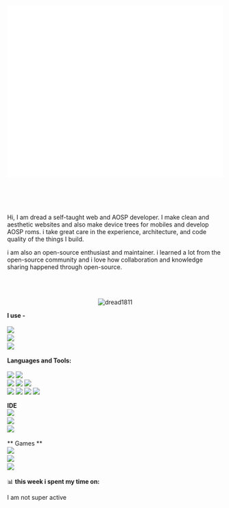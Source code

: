 <div align="center">
	<br>
		<img src="head.svg" width="800" height="400">
	<br>
</div>

<br>
<br>
<br>
<br>

Hi, I am dread a self-taught web and AOSP developer. I make clean and aesthetic websites and also make device trees for mobiles and develop AOSP roms. i take great care in the experience, architecture, and code quality of the things I build.

i am also an open-source enthusiast and maintainer. i learned a lot from the open-source community and i love how collaboration and knowledge sharing happened through open-source.
<br>
<br>
<br>
<br>

<p align="center"> <img src="https://github-readme-stats.vercel.app/api?username=dread1811&show_icons=true&theme=gotham" alt="dread1811" />

**I use -**
<br><br>
<img src="https://img.shields.io/badge/lineageos-167C80?style=for-the-badge&logo=lineageos&logoColor=white" />
<br>
<img src="https://img.shields.io/badge/Windows-0078D6?style=for-the-badge&logo=windows&logoColor=white"/>
<br>
<img src="https://img.shields.io/badge/Fedora-294172?style=for-the-badge&logo=fedora&logoColor=white" />

**Languages and Tools:**  
<br>
 <img src="https://img.shields.io/badge/HTML5-E34F26?style=for-the-badge&logo=html5&logoColor=white" /> 
 <img src="https://img.shields.io/badge/Node%20js-339933?style=for-the-badge&logo=nodedotjs&logoColor=white" />  <br> <img src = "https://img.shields.io/badge/CSS3-1572B6?style=for-the-badge&logo=css3&logoColor=white" /> 
 <img src="https://img.shields.io/badge/Express%20js-000000?style=for-the-badge&logo=express&logoColor=white" />
  <img src="https://img.shields.io/badge/JavaScript-323330?style=for-the-badge&logo=javascript&logoColor=F7DF1E" />   <br>
  <img src="https://img.shields.io/badge/json-5E5C5C?style=for-the-badge&logo=json&logoColor=white"/> 
  <img src ="https://img.shields.io/badge/Pug-E3C29B?style=for-the-badge&logo=pug&logoColor=black" /> 
  <img src="https://img.shields.io/badge/ThreeJs-black?style=for-the-badge&logo=three.js&logoColor=white" /> 
  <img src="https://img.shields.io/badge/Python-FFD43B?style=for-the-badge&logo=python&logoColor=blue" /> 

**IDE** <br> 
<img src="https://img.shields.io/badge/VSCode-0078D4?style=for-the-badge&logo=visual%20studio%20code&logoColor=white" /> <br>
<img src="https://img.shields.io/badge/Visual_Studio_Code-0078D4?style=for-the-badge&logo=visual%20studio%20code&logoColor=white" /> <br>
<img src="https://img.shields.io/badge/Visual_Studio-5C2D91?style=for-the-badge&logo=visual%20studio&logoColor=white" />

** Games **
<br>
<img src="https://img.shields.io/badge/Counter_Strike-000000?style=for-the-badge&logo=counter-strike&logoColor=white" />
<br>
<img src="https://img.shields.io/badge/Epic%20Games-313131?style=for-the-badge&logo=Epic%20Games&logoColor=white" />
<br>
<img src="https://img.shields.io/badge/Xbox-107C10?style=for-the-badge&logo=xbox&logoColor=white" />

📊 **this week i spent my time on:**

<!--START_SECTION:waka-->
<!--END_SECTION:waka-->
I am not super active
<!--
**dreAd1811/dread1811** is a ✨ _special_ ✨ repository because its `README.md` (this file) appears on your GitHub profile.

Here are some ideas to get you started:

- 🔭 I’m currently working on ...
- 🌱 I’m currently learning ...
- 👯 I’m looking to collaborate on ...
- 🤔 I’m looking for help with ...
- 💬 Ask me about ...
- 📫 How to reach me: ...
- 😄 Pronouns: ...
- ⚡ Fun fact: ...
-->
